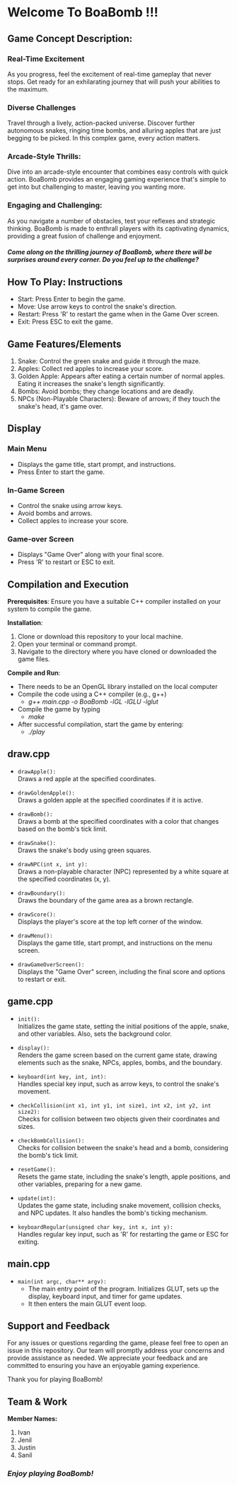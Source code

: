 # Welcome To BoaBomb !!! #

## Game Concept Description: ##

### Real-Time Excitement ###
As you progress, feel the excitement of real-time gameplay that never stops. Get ready for an exhilarating journey that will push your abilities to the maximum.

### Diverse Challenges ###
Travel through a lively, action-packed universe. Discover further autonomous snakes, ringing time bombs, and alluring apples that are just begging to be picked. In this complex game, every action matters.

### Arcade-Style Thrills: ###
Dive into an arcade-style encounter that combines easy controls with quick action. BoaBomb provides an engaging gaming experience that's simple to get into but challenging to master, leaving you wanting more.

### Engaging and Challenging: ###
As you navigate a number of obstacles, test your reflexes and strategic thinking. BoaBomb is made to enthrall players with its captivating dynamics, providing a great fusion of challenge and enjoyment.

#### _Come along on the thrilling journey of BoaBomb, where there will be surprises around every corner. Do you feel up to the challenge?_ ####

## How To Play: Instructions ## 

* Start: Press Enter to begin the game.
* Move: Use arrow keys to control the snake's direction.
* Restart: Press 'R' to restart the game when in the Game Over screen.
* Exit: Press ESC to exit the game.

## Game Features/Elements ## 

1. Snake: Control the green snake and guide it through the maze.
2. Apples: Collect red apples to increase your score.
3. Golden Apple: Appears after eating a certain number of normal apples. Eating it increases the snake's length significantly.
4. Bombs: Avoid bombs; they change locations and are deadly.
5. NPCs (Non-Playable Characters): Beware of arrows; if they touch the snake's head, it's game over.

## Display ##

### Main Menu ###
- Displays the game title, start prompt, and instructions.
- Press Enter to start the game.

### In-Game Screen ###
- Control the snake using arrow keys.
- Avoid bombs and arrows.
- Collect apples to increase your score.

### Game-over Screen ###
- Displays "Game Over" along with your final score.
- Press 'R' to restart or ESC to exit.

## Compilation and Execution ##

**Prerequisites**:
Ensure you have a suitable C++ compiler installed on your system to compile the game.

**Installation**:
1. Clone or download this repository to your local machine.
2. Open your terminal or command prompt.
3. Navigate to the directory where you have cloned or downloaded the game files.

**Compile and Run**:
* There needs to be an OpenGL library installed on the local computer
* Compile the code using a C++ compiler (e.g., g++)
  * _g++ main.cpp -o BoaBomb -lGL -lGLU -lglut_
* Compile the game by typing
  * _make_
* After successful compilation, start the game by entering:
  * _./play_

## draw.cpp ## 

* ```drawApple():``` </br>
Draws a red apple at the specified coordinates.

* ```drawGoldenApple():``` </br>
Draws a golden apple at the specified coordinates if it is active.

* ```drawBomb():``` </br>
Draws a bomb at the specified coordinates with a color that changes based on the bomb's tick limit.

* ```drawSnake():``` </br>
Draws the snake's body using green squares.

* ```drawNPC(int x, int y):``` </br>
Draws a non-playable character (NPC) represented by a white square at the specified coordinates (x, y).

* ```drawBoundary():``` </br>
Draws the boundary of the game area as a brown rectangle.

* ```drawScore():``` </br>
Displays the player's score at the top left corner of the window.

* ```drawMenu():``` </br>
Displays the game title, start prompt, and instructions on the menu screen.

* ```drawGameOverScreen():``` </br>
Displays the "Game Over" screen, including the final score and options to restart or exit.

## game.cpp ##

* ```init():``` </br>
Initializes the game state, setting the initial positions of the apple, snake, and other variables. Also, sets the background color.

* ```display():``` </br>
Renders the game screen based on the current game state, drawing elements such as the snake, NPCs, apples, bombs, and the boundary.

* ```keyboard(int key, int, int):``` </br>
Handles special key input, such as arrow keys, to control the snake's movement.

* ```checkCollision(int x1, int y1, int size1, int x2, int y2, int size2):``` </br>
Checks for collision between two objects given their coordinates and sizes.

* ```checkBombCollision():``` </br>
Checks for collision between the snake's head and a bomb, considering the bomb's tick limit.

* ```resetGame():``` </br>
Resets the game state, including the snake's length, apple positions, and other variables, preparing for a new game.

* ```update(int):``` </br>
Updates the game state, including snake movement, collision checks, and NPC updates. It also handles the bomb's ticking mechanism.

* ```keyboardRegular(unsigned char key, int x, int y):``` </br>
Handles regular key input, such as 'R' for restarting the game or ESC for exiting.

## main.cpp ##

* ```main(int argc, char** argv): ``` </br>
  - The main entry point of the program. Initializes GLUT, sets up the display, keyboard input, and timer for game updates.
  - It then enters the main GLUT event loop.

## Support and Feedback ##

For any issues or questions regarding the game, please feel free to open an issue in this repository. Our team will promptly address your concerns and provide assistance as needed. We appreciate your feedback and are committed to ensuring you have an enjoyable gaming experience.

Thank you for playing BoaBomb!

## Team & Work ## 

**Member Names:**
1. Ivan
2. Jenil
3. Justin
4. Sanil

### _Enjoy playing BoaBomb!_ ###





